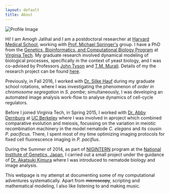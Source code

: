 ```yaml
---
layout: default
title: About
---
```



![Profile Image]({{site.url}}/assets/images/me.jpeg)

Hi! I am Amogh Jalihal and I am a postdoctoral researcher at [Harvard Medical School](https://hms.harvard.edu/), 
working with [Prof. Michael Springer's](https://springerlab.org/) group. I have a PhD from the [Genetics, Bioinformatics, and
Computational Biology Program](https://gbcb.graduateschool.vt.edu/) at [Virginia
Tech](http://www.vt.edu/). My graduate research involved
dynamical modeling of biological processes, specifically in the
context of yeast biology, and I was co-advised by Professors
[John Tyson](http://mpf.biol.vt.edu/lab_website/) and
[T.M. Murali](http://bioinformatics.cs.vt.edu/~murali/). Details of my
the research project can be found
[here](/2017/01/01/nutrient-signaling.html).

Previously, in Fall 2016, I worked with [Dr. Silke
Hauf](http://www.hauflab.org/) during my graduate school rotations,
where I was investigating the phenomenon of *order in chromosome
segregation* in *S. pombe*; simultaneously, I was developing an
automated image analysis work-flow to analyse dynamics of cell-cycle
regulators.

Before I joined Virginia Tech, in Spring 2015, I worked with [Dr. Abby
Dernburg](https://mcb.berkeley.edu/labs/dernburg/) at [UC
Berkeley](http://www.berkeley.edu/) where I was involved in aproject
which combined comparative evolution and meiosis, focussing on the
variation in meiotic recombination machinery in the model nematode
*C. elegans* and its cousin *P. pacificus*. There, I spent most of my
time optimizing imaging protocols for fixed cell fluorescence imaging
in *P. pacifius*.

During the Summer of 2014, as part of
[NIGINTERN](https://www.nig.ac.jp/jimu/soken/intern/2017/index.html)
program at the [National Institute of Genetics,
Japan](https://www.nig.ac.jp/nig/), I carried out a small project
under the guidance of [Dr. Akatsuki
Kimura](https://www.nig.ac.jp/nig/research/organization-top/organization/kimura)
where I was introduced to nematode biology and image analysis.

This webpage is my attempt at documenting some of my computational
adventures systematically. Apart from ~~microscopy~~, scripting and
mathematical modeling, I also like listening to and making music.


